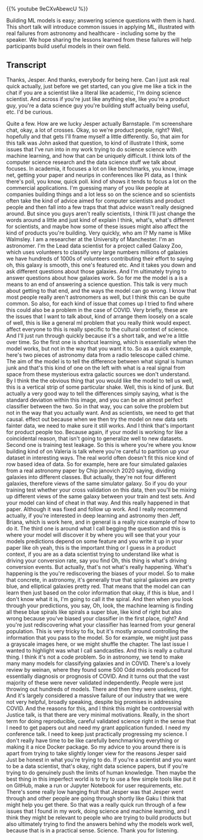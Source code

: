 <!--
.. title: ML for scientific insight
.. slug: ml-for-scientific-insight
.. date: 2022-12-02 13:50:00 UTC+01:00
.. tags: 
.. category: 
.. link: 
.. description: 
.. type: text
.. author: Mike Walmsley
.. linkedin: 
.. twitter: 
.. github: 
-->

{{% youtube 9eCXvAbewcU %}}

Building ML models is easy; answering science questions with them is hard. This short talk will introduce common issues in applying ML, illustrated with real failures from astronomy and healthcare - including some by the speaker. We hope sharing the lessons learned from these failures will help participants build useful models in their own field.

## Transcript

Thanks, Jesper. And thanks, everybody for being here. Can I just ask real quick actually, just before we get started, can you give me like a tick in the chat if you are a scientist like a literal like academic, I'm doing science scientist. And across if you're just like anything else, like you're a product guy, you're a data science guy you're building stuff actually being useful, etc. I'd be curious.

Quite a few. How are we lucky Jesper actually Barnstaple. I'm screenshare chat, okay, a lot of crosses. Okay, so we're product people, right? Well, hopefully and that gets I'll frame myself a little differently. So, that aim for this talk was John asked that question, to kind of illustrate I think, some issues that I've run into in my work trying to do science science with machine learning, and how that can be uniquely difficult. I think lots of the computer science research and the data science stuff we talk about focuses. In academia, it focuses a lot on like benchmarks, you know, image net, getting your paper and neurips in conferences like PI data, as I think there's poll, you know, quick poll. kind of shows it tends to focus a lot on the commercial applications. I'm guessing many of you like people at companies building things and a lot less so on the science and so scientists often take the kind of advice aimed for computer scientists and product people and then fall into a few traps that that advice wasn't really designed around. But since you guys aren't really scientists, I think I'll just change the words around a little and just kind of explain I think, what's, what's different for scientists, and maybe how some of these issues might also affect the kind of products you're building. Very quickly, who am I? My name is Mike Walmsley. I am a researcher at the University of Manchester. I'm an astronomer. I'm the Lead data scientist for a project called Galaxy Zoo, which uses volunteers to classify very large numbers millions of galaxies we have hundreds of 1000s of volunteers contributing their effort to saying oh, this galaxy is smooth, this one's featured etc. And it takes you down and ask different questions about those galaxies. And I'm ultimately trying to answer questions about how galaxies work. So for me the model is a is a means to an end of answering a science question. This talk is very much about getting to that end, and the ways the model can go wrong. I know that most people really aren't astronomers as well, but I think this can be quite common. So also, for each kind of issue that comes up I tried to find where this could also be a problem in the case of COVID. Very briefly, these are the issues that I want to talk about, kind of arrange them loosely on a scale of well, this is like a general ml problem that you really think would expect. affect everyone to this is really specific to the cultural context of science. And I'll just run through quickly because it's a short talk, and we're a little over time. So the first one is shortcut learning, which is essentially when the model works, but not in the way that you want it to. So as a quick example, here's two pieces of astronomy data from a radio telescope called chime. The aim of the model is to tell the difference between what signal is human junk and that's this kind of one on the left with what is a real signal from space from these mysterious extra galactic sources we don't understand. By I think the the obvious thing that you would like the model to tell us well, this is a vertical strip of some particular shake. Well, this is kind of junk. But actually a very good way to tell the differences simply saying, what is the standard deviation within this image, and you can be an almost perfect classifier between the two. So in that way, you can solve the problem but not in the way that you actually want. And as scientists, we need to get that causal. effect out because when we then try the model on new data sets fainter data, we need to make sure it still works. And I think that's important for product people too. Because again, if your model is working for like a coincidental reason, that isn't going to generalize well to new datasets. Second one is training test leakage. So this is where you're where you know building kind of on Valeria is talk where you're careful to partition up your dataset in interesting ways. The real world often doesn't fit this nice kind of row based idea of data. So for example, here are four simulated galaxies from a real astronomy paper by Chip janovich 2020 saying, dividing galaxies into different classes. But actually, they're not four different galaxies, therefore views of the same simulator galaxy. So if you do your training test whether your cross validation on this data, then you'll be mixing up different views of the same galaxy between your train and test sets. And your model can kind of cheat in that way. And this really happened in that paper. Although it was fixed and follow up work. And I really recommend actually, if you're interested in deep learning and astronomy then Jeff, Briana, which is work here, and in general is a really nice example of how to do it. The third one is around what I call begging the question and this is where your model will discover it by where you will see that your your models predictions depend on some feature and you write it up in your paper like oh yeah, this is the important thing or I guess in a product context, if you are as a data scientist trying to understand like what is driving your conversion rate, say you find Oh, this thing is what's driving conversion events. But actually, that's not what's really happening. What's happening is the you're rediscovering the biases of your model. So to make that concrete, in astronomy, it's generally true that spiral galaxies are pretty blue, and elliptical galaxies pretty red. That means that the model can can learn then just based on the color information that okay, if this is blue, and I don't know what it is, I'm going to call it the spiral. And then when you look through your predictions, you say, Oh, look, the machine learning is finding all these blue spirals like spirals a super blue, like kind of right but also wrong because you've biased your classifier in the first place, right? And you're just rediscovering what your classifier has learned from your general population. This is very tricky to fix, but it's mostly around controlling the information that you pass to the model. So for example, we might just pass a grayscale images here, or we might shuffle the chapter. The last issue I wanted to highlight was what I call sandcastles. And this is really a cultural thing. I think it's not a code problem. So in astronomy, we tend to make many many models for classifying galaxies and in COVID. There's a lovely review by weinan, where they found some 500 Odd models produced for essentially diagnosis or prognosis of COVID. And it turns out that the vast majority of these were never validated independently. People were just throwing out hundreds of models. There and then they were useless, right. And it's largely considered a massive failure of our industry that we were not very helpful, broadly speaking, despite big promises in addressing COVID. And the reasons for this, and I think this might be controversial with Justice talk, is that there are very minimal motivations. Really, in the short term for doing reproducible, careful validated science right in the sense that I need to get papers out and need my grant application funded. I need my conference talk. I need to keep just practically progressing my science. I don't really have time to be like carefully benchmarking everything or making it a nice Docker package. So my advice to you around there is is apart from trying to take slightly longer view for the reasons Jesper said Just be honest in what you're trying to do. If you're a scientist and you want to be a data scientist, that's okay, right data science papers, but if you're trying to do genuinely push the limits of human knowledge. Then maybe the best thing in this imperfect world is to try to use a few simple tools like put it on GitHub, make a run or Jupyter Notebook for user requirements, etc. There's some really low hanging fruit that Jesper was that Jesper went through and other people are going through shortly like Gaku I think that might help you get there. So that was a really quick run through of a few issues that I found in my work, doing science and machine learning, and I think they might be relevant to people who are trying to build products but also ultimately trying to find the answers behind why the models work well, because that is in a practical sense. Science. Thank you for listening.